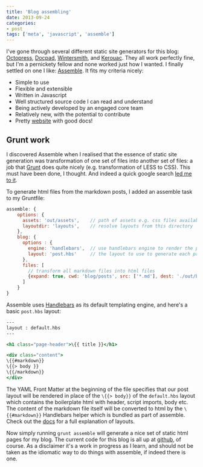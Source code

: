 ```yaml
---
title: 'Blog assembling'
date: 2013-09-24
categories:
- post
tags: ['meta', 'javascript', 'assemble']
---
```


I've gone through several different static site generators for this blog: <a href="http://octopress.org" target="_blank">Octopress</a>, <a href="http://docpad.org" target="_blank">Docpad</a>, <a href="http://wintersmith.io/">Wintersmith</a>, and <a href="https://github.com/jaredhanson/kerouac">Kerouac</a>. They all work perfectly fine, but I'm a pernickety fellow and none worked just how I wanted. I finally settled on one I like: <a href="http://assemble.io">Assemble</a>. It fits my criteria nicely:

- Simple to use
- Flexible and extensible
- Written in Javascript
- Well structured source code I can read and understand
- Being actively developed by an engaged core team
- Relatively new, with the potential to contribute
- Pretty <a href="http://assemble.io/docs/">website</a> with good docs!

## Grunt work

I discovered Assemble when I realised that the essence of static site generation was transformation of one set of files into another set of files: a job that <a href="http://gruntjs.com/" target="_blank">Grunt</a> does quite nicely (e.g. transformation of LESS to CSS). This must have been done, I thought. And indeed a quick google search <a href="http://stackoverflow.com/questions/16007694/is-there-a-standard-static-site-generator-for-grunt-js">led me to it</a>.

To generate html files from the markdown posts, I added an assemble task to my Gruntfile:

```javascript
assemble: {
	options: {
	  assets: 'out/assets',    // path of assets e.g. css files available as variable to templates
	  layoutdir: 'layouts',    // resolve layouts from this directory
	},
	blog: {
	  options : {
	    engine: 'handlebars',  // use handlebars engine to render the pages
	    layout: 'post.hbs'     // the layout to use to generate each page
	  },
	  files: [
	  	// transform all markdown files into html files
	    {expand: true, cwd: 'blog/posts', src: ['*.md'], dest: './out/blog', ext: '.html'},
	  ]
	}
}
```

Assemble uses <a href="http://handlebarsjs.com/">Handlebars</a> as its default templating engine, and here's a basic ``post.hbs`` layout:

```handlebars
---
layout : default.hbs
---

<h1 class="page-header">\{{ title }}</h1>

<div class="content">
\{{#markdown}}
\{{> body }}
\{{/markdown}}
</div>
```

The YAML Front Matter at the beginning of the file specifies that our post layout will be rendered in place of the `\{{> body}}` of the `default.hbs` layout which contains the boilerplate html with header, script imports, body etc. The content of the markdown file itself will be converted to html by the `\{{#markdown}}` Handlebars helper which is bundled as part of assemble. Check out the <a href="http://assemble.io/docs/Layouts.html" target="_blank">docs</a> for a full explanation of layouts.

Now simply running `grunt assemble` will generate a nice set of static html pages for my blog. The current code for this blog is all up at <a href="https://github.com/ascjones/devomato.com" target="_blank">github</a>, of course. As a disclaimer it's a work in progress as I learn, and should not be taken as the idiomatic way to do things with assemble, if indeed there is one.